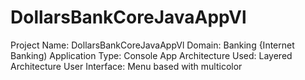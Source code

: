 # DollarsBankCoreJavaAppVl

Project Name: DollarsBankCoreJavaAppVl 
Domain: Banking {Internet Banking) 
Application Type: Console App 
Architecture Used: Layered Architecture 
User Interface: Menu based with multicolor
